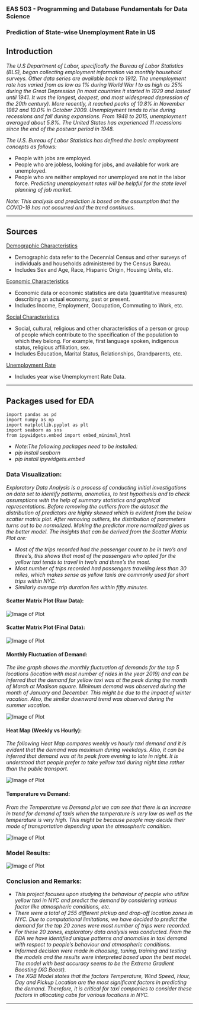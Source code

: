 ### EAS 503 - Programming and Database Fundamentals for Data Science
### Prediction of State-wise Unemployment Rate in US
## Introduction
*The U.S Department of Labor, specifically the Bureau of Labor Statistics (BLS), began collecting employment information via monthly household surveys. Other data series are available back to 1912. The unemployment rate has varied from as low as 1% during World War I to as high as 25% during the Great Depression (in most countries it started in 1929 and lasted until 1941. It was the longest, deepest, and most widespread depression of the 20th century). More recently, it reached peaks of 10.8% in November 1982 and 10.0% in October 2009. Unemployment tends to rise during recessions and fall during expansions. From 1948 to 2015, unemployment averaged about 5.8%. The United States has experienced 11 recessions since the end of the postwar period in 1948.*

*The U.S. Bureau of Labor Statistics has defined the basic employment concepts as follows:*
- People with jobs are employed.
- People who are jobless, looking for jobs, and available for work are unemployed.
- People who are neither employed nor unemployed are not in the labor force.
*Predicting unemployment rates will be helpful for the state level planning of job market.*

*Note: This analysis and prediction is based on the assumption that the COVID-19 has not occurred and the trend continues.*


---

## Sources
[Demographic Characteristics](https://data.census.gov/cedsci/table?d=ACS%205-Year%20Estimates%20Data%20Profiles&table=DP05&tid=ACSDP5Y2015.DP05)
- Demographic data refer to the Decennial Census and other surveys of individuals
and households administered by the Census Bureau.
- Includes Sex and Age, Race, Hispanic Origin, Housing Units, etc.

[Economic Characteristics](https://data.census.gov/cedsci/table?d=ACS%205-Year%20Estimates%20Data%20Profiles&table=DP03&tid=ACSDP5Y2015.DP03)
- Economic data or economic statistics are data (quantitative measures) describing an
actual economy, past or present.
- Includes Income, Employment, Occupation, Commuting to Work, etc.

[Social Characteristics](https://data.census.gov/cedsci/table?d=ACS%205-Year%20Estimates%20Data%20Profiles&table=DP02&tid=ACSDP5Y2015.DP02)
- Social, cultural, religious and other characteristics of a person or group of people which contribute to the specification of the population to which they belong. For example, first language spoken, indigenous status, religious affiliation, sex.
- Includes Education, Marital Status, Relationships, Grandparents, etc.

[Unemployment Rate](http://www.dlt.ri.gov/lmi/laus/us/annavg.htm)
- Includes year wise Unemployment Rate Data.
---

## Packages used for EDA
```
import pandas as pd
import numpy as np
import matplotlib.pyplot as plt
import seaborn as sns
from ipywidgets.embed import embed_minimal_html
```
- *Note:The following packages need to be installed:* 
- *pip install seaborn*
- *pip install ipywidgets.embed*

### Data Visualization:
*Exploratory Data Analysis is a process of conducting initial investigations on data set to identify patterns, anomalies, to test hypothesis and to check assumptions with the help of summary statistics and graphical representations. Before removing the outliers from the dataset the distribution of predictors are highly skewed which is evident from the below scatter matrix plot. After removing outliers, the distribution of parameters turns out to be normalized. Making the predictor more normalized gives us the better model.*
*The insights that can be derived from the Scatter Matrix Plot are:*
- *Most of the trips recorded had the passenger count to be in two’s and three’s, this shows that most of the passengers who opted for the yellow taxi tends to travel in two’s and three’s the most.*
- *Most number of trips recorded had passengers travelling less than 30 miles, which makes sense as yellow taxis are commonly used for short trips within NYC.*
- *Similarly average trip duration lies within fifty minutes.*

#### Scatter Matrix Plot (Raw Data):

![Image of Plot](Images/scatter1.png)

#### Scatter Matrix Plot (Final Data):

![Image of Plot](Images/scatter2.png)

#### Monthly Fluctuation of Demand:

*The line graph shows the monthly fluctuation of demands for the top 5 locations (location with most number of rides in the year 2019) and can be inferred that the demand for yellow taxi was at the peak during the month of March at Madison square. Minimum demand was observed during the month of January and December. This might be due to the impact of winter vacation. Also, the similar downward trend was observed during the summer vacation.*

![Image of Plot](Images/Top5.jpeg)

#### Heat Map (Weekly vs Hourly):

*The following Heat Map compares weekly vs hourly taxi demand and it is evident that the demand was maximum during weekdays. Also, it can be inferred that demand was at its peak from evening to late in night. It is understood that people prefer to take yellow taxi during night time rather than the public transport.*

![Image of Plot](Images/Heatmap.jpeg)

#### Temperature vs Demand:

*From the Temperature vs Demand plot we can see that there is an increase in trend for demand of taxis when the temperature is very low as well as the temperature is very high. This might be because people may decide their mode of transportation depending upon the atmospheric condition.*

![Image of Plot](Images/TempvsDemand.jpeg)

### Model Results:

![Image of Plot](Images/Results.png)

### Conclusion and Remarks:
- *This project focuses upon studying the behaviour of people who utilize yellow taxi in NYC and predict the demand by considering various factor like atmospheric conditions, etc.* 
- *There were a total of 255 different pickup and drop-off location zones in NYC. Due to computational limitations, we have decided to predict the demand for the top 20 zones were most number of trips were recorded.*
- *For these 20 zones, exploratory data analysis was conducted. From the EDA we have identified unique patterns and anomalies in taxi demand with respect to people’s behaviour and atmospheric conditions.*
- *Informed decision were made in choosing, tuning, training and testing the models and the results were interpreted based upon the best model. The model with best accuracy seems to be the Extreme Gradient Boosting (XG Boost).*
- *The XGB Model states that the factors Temperature, Wind Speed, Hour, Day and Pickup Location are the most significant factors in predicting the demand. Therefore, it is critical for taxi companies to consider these factors in allocating cabs for various locations in NYC.*
---
